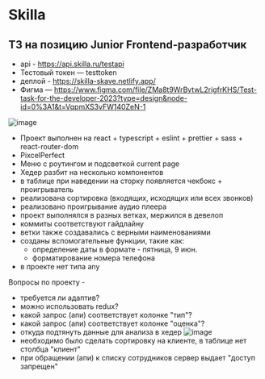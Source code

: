 # Skilla

## ТЗ на позицию Junior Frontend-разработчик

 - api -  https://api.skilla.ru/testapi
 - Тестовый токен — testtoken
 - деплой - https://skilla-skave.netlify.app/
 - Фигма — https://www.figma.com/file/ZMa8t9WrBvtwL2rigfrKHS/Test-task-for-the-developer-2023?type=design&node-id=0%3A1&t=VqpmXS3vFW140ZeN-1

![image](https://github.com/Skave-a/Skilla/assets/101521194/d7588ac3-2933-4e79-9ca8-87b07633d028)

 - Проект выполнен на react + typescript + eslint + prettier + sass + react-router-dom
 - PixcelPerfect
 - Меню с роутингом и подсветкой current page
 - Хедер разбит на несколько компонентов
 - в таблице при наведении на сторку появляется чекбокс + проигрыватель
 - реализована сортировка (входящих, исходящих или всех звонков)
 - реализовано проигрывание аудио плеера
 - проект выполнялся в разных ветках, мержился в девелоп
 - коммиты соответствуют гайдлайну
 - ветки также создавались с верными наименованиями
 - созданы вспомогательные функции, такие как: 
   - определение даты в формате  - пятница, 9 июн.
   - форматирование номера телефона
 - в проекте нет типа any

Вопросы по проекту -  
 - требуется ли адаптив? 
 - можно использовать redux?
 - какой запрос (апи) соответствует колонке "тип"? 
 - какой запрос (апи) соответствует колонке "оценка"? 
 - откуда подтянуть данные для анализа в хедер 
![image](https://github.com/Skave-a/Skilla/assets/101521194/9dd49b2b-1e9b-45ea-b97c-4b6a2ea3c33a)
- необходимо было сделать сортировку на клиенте, в таблице нет столбца "клиент"
- при обращении (апи) к списку сотрудников сервер выдает "доступ запрещен"
